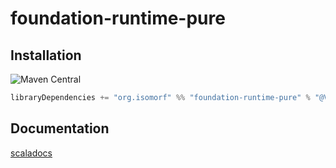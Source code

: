 # foundation-runtime-pure

## Installation

![Maven Central](https://img.shields.io/maven-central/v/org.isomorf/foundation-runtime-pure_2.12.svg?style=for-the-badge)

```scala
libraryDependencies += "org.isomorf" %% "foundation-runtime-pure" % "@VERSION@"
```

## Documentation

[scaladocs](http://isomorf-org.github.io/scala-foundation-runtime-pure/scaladocs/api/@VERSION@/org/isomorf/foundation/runtime/index.html)
